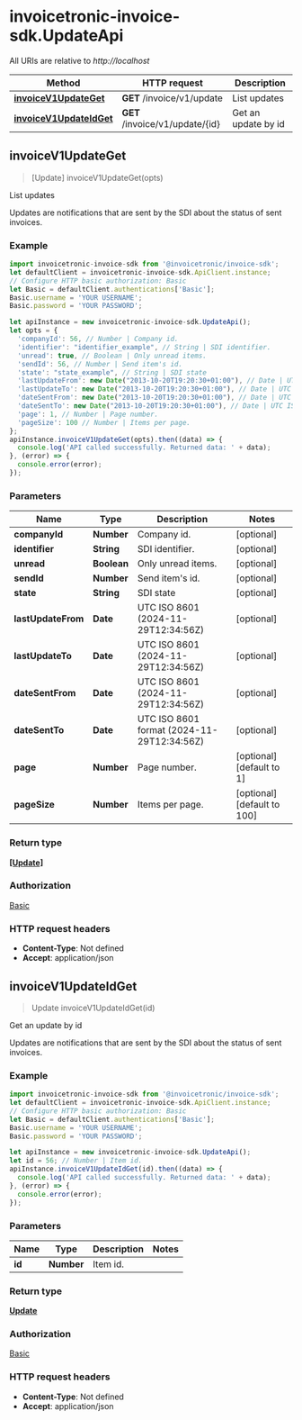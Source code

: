 # invoicetronic-invoice-sdk.UpdateApi

All URIs are relative to *http://localhost*

Method | HTTP request | Description
------------- | ------------- | -------------
[**invoiceV1UpdateGet**](UpdateApi.md#invoiceV1UpdateGet) | **GET** /invoice/v1/update | List updates
[**invoiceV1UpdateIdGet**](UpdateApi.md#invoiceV1UpdateIdGet) | **GET** /invoice/v1/update/{id} | Get an update by id



## invoiceV1UpdateGet

> [Update] invoiceV1UpdateGet(opts)

List updates

Updates are notifications that are sent by the SDI about the status of sent invoices.

### Example

```javascript
import invoicetronic-invoice-sdk from '@invoicetronic/invoice-sdk';
let defaultClient = invoicetronic-invoice-sdk.ApiClient.instance;
// Configure HTTP basic authorization: Basic
let Basic = defaultClient.authentications['Basic'];
Basic.username = 'YOUR USERNAME';
Basic.password = 'YOUR PASSWORD';

let apiInstance = new invoicetronic-invoice-sdk.UpdateApi();
let opts = {
  'companyId': 56, // Number | Company id.
  'identifier': "identifier_example", // String | SDI identifier.
  'unread': true, // Boolean | Only unread items.
  'sendId': 56, // Number | Send item's id.
  'state': "state_example", // String | SDI state
  'lastUpdateFrom': new Date("2013-10-20T19:20:30+01:00"), // Date | UTC ISO 8601 (2024-11-29T12:34:56Z)
  'lastUpdateTo': new Date("2013-10-20T19:20:30+01:00"), // Date | UTC ISO 8601 (2024-11-29T12:34:56Z)
  'dateSentFrom': new Date("2013-10-20T19:20:30+01:00"), // Date | UTC ISO 8601 (2024-11-29T12:34:56Z)
  'dateSentTo': new Date("2013-10-20T19:20:30+01:00"), // Date | UTC ISO 8601 format (2024-11-29T12:34:56Z)
  'page': 1, // Number | Page number.
  'pageSize': 100 // Number | Items per page.
};
apiInstance.invoiceV1UpdateGet(opts).then((data) => {
  console.log('API called successfully. Returned data: ' + data);
}, (error) => {
  console.error(error);
});

```

### Parameters


Name | Type | Description  | Notes
------------- | ------------- | ------------- | -------------
 **companyId** | **Number**| Company id. | [optional] 
 **identifier** | **String**| SDI identifier. | [optional] 
 **unread** | **Boolean**| Only unread items. | [optional] 
 **sendId** | **Number**| Send item&#39;s id. | [optional] 
 **state** | **String**| SDI state | [optional] 
 **lastUpdateFrom** | **Date**| UTC ISO 8601 (2024-11-29T12:34:56Z) | [optional] 
 **lastUpdateTo** | **Date**| UTC ISO 8601 (2024-11-29T12:34:56Z) | [optional] 
 **dateSentFrom** | **Date**| UTC ISO 8601 (2024-11-29T12:34:56Z) | [optional] 
 **dateSentTo** | **Date**| UTC ISO 8601 format (2024-11-29T12:34:56Z) | [optional] 
 **page** | **Number**| Page number. | [optional] [default to 1]
 **pageSize** | **Number**| Items per page. | [optional] [default to 100]

### Return type

[**[Update]**](Update.md)

### Authorization

[Basic](../README.md#Basic)

### HTTP request headers

- **Content-Type**: Not defined
- **Accept**: application/json


## invoiceV1UpdateIdGet

> Update invoiceV1UpdateIdGet(id)

Get an update by id

Updates are notifications that are sent by the SDI about the status of sent invoices.

### Example

```javascript
import invoicetronic-invoice-sdk from '@invoicetronic/invoice-sdk';
let defaultClient = invoicetronic-invoice-sdk.ApiClient.instance;
// Configure HTTP basic authorization: Basic
let Basic = defaultClient.authentications['Basic'];
Basic.username = 'YOUR USERNAME';
Basic.password = 'YOUR PASSWORD';

let apiInstance = new invoicetronic-invoice-sdk.UpdateApi();
let id = 56; // Number | Item id.
apiInstance.invoiceV1UpdateIdGet(id).then((data) => {
  console.log('API called successfully. Returned data: ' + data);
}, (error) => {
  console.error(error);
});

```

### Parameters


Name | Type | Description  | Notes
------------- | ------------- | ------------- | -------------
 **id** | **Number**| Item id. | 

### Return type

[**Update**](Update.md)

### Authorization

[Basic](../README.md#Basic)

### HTTP request headers

- **Content-Type**: Not defined
- **Accept**: application/json

